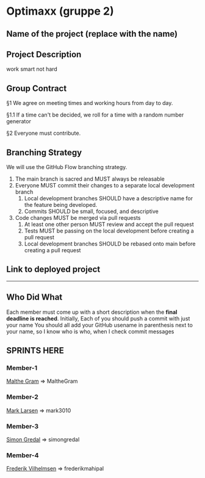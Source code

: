 # Optimaxx (gruppe 2)

## Name of the project (replace with the name)

## Project Description
work smart not hard

## Group Contract

§1
We agree on meeting times and working hours from day to day.

 §1.1
 If a time can't be decided, we roll for a time with a random number generator

§2
Everyone must contribute.



## Branching Strategy 
We will use the GitHub Flow branching strategy.
1. The main branch is sacred and MUST always be releasable
2. Everyone MUST commit their changes to a separate local development branch 
   1. Local development branches SHOULD have a descriptive name for the feature being developed.
   2. Commits SHOULD be small, focused, and descriptive
3. Code changes MUST be merged via pull requests
   1. At least one other person MUST review and accept the pull request
   2. Tests MUST be passing on the local development before creating a pull request
   3. Local development branches SHOULD be rebased onto main before creating a pull request
 
## Link to deployed project
---

## Who Did What
Each member must come up with a short description when the **final deadline is reached**.
Initially, Each of you should push a commit with just your name
You should all add your GitHub usename in parenthesis next to your name, so I know who is who, when I check commit messages

## SPRINTS HERE


### Member-1
[Malthe Gram](https://github.com/MaltheGram) => MaltheGram

### Member-2
[Mark Larsen](https://github.com/mark3010) => mark3010

### Member-3
[Simon Gredal](https://github.com/simongredal) => simongredal

### Member-4
[Frederik Vilhelmsen](https://github.com/frederikmahipal) => frederikmahipal

